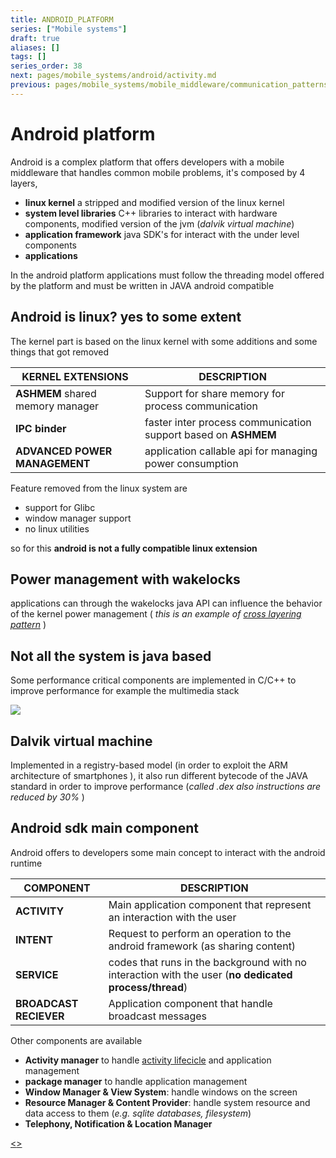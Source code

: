 ```yaml
---
title: ANDROID_PLATFORM
series: ["Mobile systems"]
draft: true
aliases: []
tags: []
series_order: 38
next: pages/mobile_systems/android/activity.md
previous: pages/mobile_systems/mobile_middleware/communication_patterns.md
---
```


# Android platform

Android is a complex platform that offers developers with a mobile middleware that handles common mobile problems, it's composed by 4 layers,

- **linux kernel** a stripped and modified version of the linux kernel
- **system level libraries** C++ libraries to interact with hardware components, modified version of the jvm (*dalvik virtual machine*)
- **application framework** java SDK's for interact with the under level components
- **applications**

In the android platform applications must follow the threading model offered by the platform and must be written in JAVA android compatible

## Android is linux? yes to some extent

The kernel part is based on the linux kernel with some additions and some things that got removed

| KERNEL EXTENSIONS<br>                | DESCRIPTION                                                    |
| ------------------------------------ | -------------------------------------------------------------- |
| **ASHMEM** shared memory manager<br> | Support for share memory for process communication             |
| **IPC binder**                       | faster inter process communication support based on **ASHMEM** |
| **ADVANCED POWER MANAGEMENT**        | application callable api for managing power consumption        |

Feature removed from the linux system are

- support for Glibc
- window manager support
- no linux utilities

so for this **android is not a fully compatible linux extension**

## Power management with wakelocks

applications can through the wakelocks java API can influence the behavior of the kernel power management ( *this is an example of [cross layering pattern](pages/mobile_systems/mobile_middleware/mobile_middleware_principles.md#cross%20layering%20principle)* )

## Not all the system is java based

Some performance critical components are implemented in C/C++ to improve performance for example the multimedia stack

![](assets/mobile_systems/Pasted%20image%2020240507125214.png)

## Dalvik virtual machine

Implemented in a registry-based model (in order to exploit the ARM architecture of smartphones ), it also run different bytecode of the JAVA standard in order to improve performance (*called .dex also instructions are reduced by 30%* )

## Android sdk main component

Android offers to developers some main concept to interact with the android runtime

| COMPONENT              | DESCRIPTION                                                                                           |
| ---------------------- | ----------------------------------------------------------------------------------------------------- |
| **ACTIVITY**           | Main application component that represent an interaction with the user                                |
| **INTENT**             | Request to perform an operation to the android framework (as sharing content)                         |
| **SERVICE**            | codes that runs in the background with no interaction with the user (**no dedicated process/thread**) |
| **BROADCAST RECIEVER** | Application component that handle broadcast messages                                                  |

Other components are available

- **Activity manager** to handle [activity lifecicle](pages/mobile_systems/android/activity.md#activity%20lifecicle) and application management
- **package manager** to handle application management
- **Window Manager & View System**: handle windows on the screen
- **Resource Manager & Content Provider**: handle system resource and data access to them (*e.g. sqlite databases, filesystem*)
- **Telephony, Notification & Location Manager**

[<](pages/mobile_systems/mobile_middleware/communication_patterns.md)[>](pages/mobile_systems/android/activity.md)
